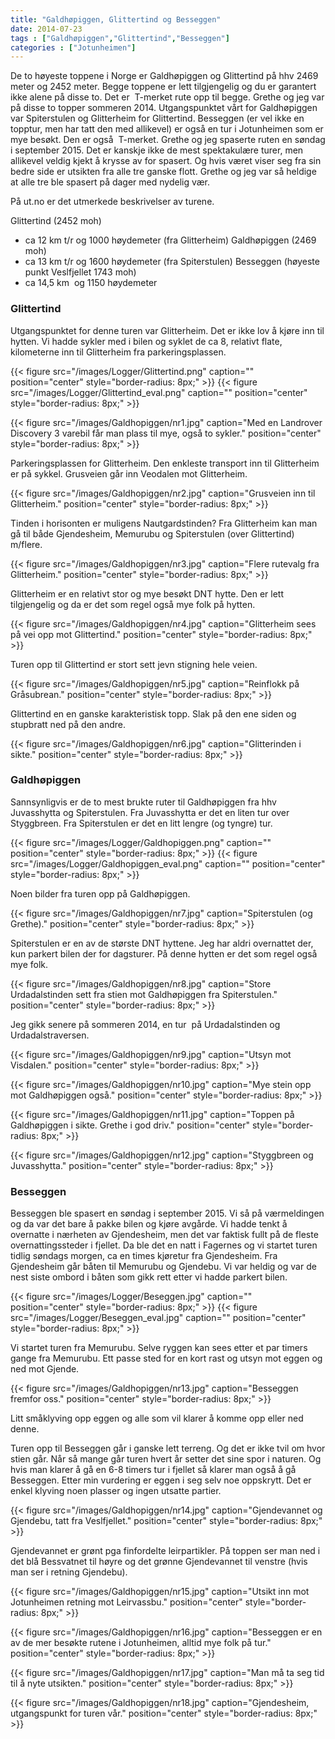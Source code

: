 ```yaml
---
title: "Galdhøpiggen, Glittertind og Besseggen"
date: 2014-07-23
tags : ["Galdhøpiggen","Glittertind","Besseggen"]
categories : ["Jotunheimen"]
---
```

De to høyeste toppene i Norge er Galdhøpiggen og Glittertind på hhv 2469 meter og 2452 meter. Begge toppene er lett tilgjengelig og du er garantert ikke alene på disse to. Det er  T-merket rute opp til begge.  Grethe og jeg var på disse to topper sommeren 2014. Utgangspunktet vårt for Galdhøpiggen var Spiterstulen og Glitterheim for Glittertind.  Besseggen (er vel ikke en topptur, men har tatt den med allikevel) er også en tur i Jotunheimen som er mye besøkt. Den er også  T-merket.  Grethe og jeg spaserte ruten en søndag i september 2015. Det er kanskje ikke de mest spektakulære turer, men allikevel veldig kjekt å krysse av for spasert. Og hvis været viser seg fra sin bedre side er utsikten fra alle tre ganske flott. Grethe og jeg var så heldige at alle tre ble spasert på dager med nydelig vær.

På ut.no er det utmerkede beskrivelser av turene.

Glittertind (2452 moh)
- ca 12 km t/r og 1000 høydemeter (fra Glitterheim)
Galdhøpiggen (2469 moh)
- ca 13 km t/r og 1600 høydemeter (fra Spiterstulen)
Besseggen (høyeste punkt Veslfjellet 1743 moh)
- ca 14,5 km  og 1150 høydemeter

### Glittertind

Utgangspunktet for denne turen var Glitterheim. Det er ikke lov å kjøre inn til hytten. Vi hadde sykler med i bilen og syklet de ca 8, relativt flate, kilometerne inn til Glitterheim fra parkeringsplassen.

{{< figure src="/images/Logger/Glittertind.png" caption="" position="center" style="border-radius: 8px;" >}}
{{< figure src="/images/Logger/Glittertind_eval.png" caption="" position="center" style="border-radius: 8px;" >}}

{{< figure src="/images/Galdhopiggen/nr1.jpg" caption="Med en Landrover Discovery 3 varebil får man plass til mye, også to sykler." position="center" style="border-radius: 8px;" >}}

Parkeringsplassen for Glitterheim. Den enkleste transport inn til Glitterheim er på sykkel. Grusveien går inn Veodalen mot Glitterheim.

{{< figure src="/images/Galdhopiggen/nr2.jpg" caption="Grusveien inn til Glitterheim." position="center" style="border-radius: 8px;" >}}

Tinden i horisonten er muligens Nautgardstinden? Fra Glitterheim kan man gå til både Gjendesheim, Memurubu og Spiterstulen (over Glittertind) m/flere.

{{< figure src="/images/Galdhopiggen/nr3.jpg" caption="Flere rutevalg fra Glitterheim." position="center" style="border-radius: 8px;" >}}

Glitterheim er en relativt stor og mye besøkt DNT hytte. Den er lett tilgjengelig og da er det som regel også mye folk på hytten.

{{< figure src="/images/Galdhopiggen/nr4.jpg" caption="Glitterheim sees på vei opp mot Glittertind." position="center" style="border-radius: 8px;" >}}

Turen opp til Glittertind er stort sett jevn stigning hele veien.

{{< figure src="/images/Galdhopiggen/nr5.jpg" caption="Reinflokk på Gråsubrean." position="center" style="border-radius: 8px;" >}}

Glittertind en en ganske karakteristisk topp.  Slak på den ene siden og stupbratt ned på den andre.

{{< figure src="/images/Galdhopiggen/nr6.jpg" caption="Glitterinden i sikte." position="center" style="border-radius: 8px;" >}}

### Galdhøpiggen

Sannsynligvis er de to mest brukte ruter til Galdhøpiggen fra hhv Juvasshytta og Spiterstulen. Fra Juvasshytta er det en liten tur over Styggbreen. Fra Spiterstulen er det en litt lengre (og tyngre) tur.

{{< figure src="/images/Logger/Galdhopiggen.png" caption="" position="center" style="border-radius: 8px;" >}}
{{< figure src="/images/Logger/Galdhopiggen_eval.png" caption="" position="center" style="border-radius: 8px;" >}}

Noen bilder fra turen opp på Galdhøpiggen.

{{< figure src="/images/Galdhopiggen/nr7.jpg" caption="Spiterstulen (og Grethe)." position="center" style="border-radius: 8px;" >}}

Spiterstulen er en av de største DNT hyttene.  Jeg har aldri overnattet der, kun parkert bilen der for dagsturer. På denne hytten er det som regel også mye folk.

{{< figure src="/images/Galdhopiggen/nr8.jpg" caption="Store Urdadalstinden sett fra stien mot Galdhøpiggen fra Spiterstulen." position="center" style="border-radius: 8px;" >}}

Jeg gikk senere på sommeren 2014, en tur  på Urdadalstinden og Urdadalstraversen.

{{< figure src="/images/Galdhopiggen/nr9.jpg" caption="Utsyn mot Visdalen." position="center" style="border-radius: 8px;" >}}

{{< figure src="/images/Galdhopiggen/nr10.jpg" caption="Mye stein opp mot Galdhøpiggen også." position="center" style="border-radius: 8px;" >}}

{{< figure src="/images/Galdhopiggen/nr11.jpg" caption="Toppen på Galdhøpiggen i sikte. Grethe i god driv." position="center" style="border-radius: 8px;" >}}

{{< figure src="/images/Galdhopiggen/nr12.jpg" caption="Styggbreen og Juvasshytta." position="center" style="border-radius: 8px;" >}}

### Besseggen

Besseggen ble spasert en søndag i september 2015. Vi så på værmeldingen og da var det bare å pakke bilen og kjøre avgårde. Vi hadde tenkt å overnatte i nærheten av Gjendesheim, men det var faktisk fullt på de fleste overnattingssteder i fjellet. Da ble det en natt i Fagernes og vi startet turen tidlig søndags morgen, ca en times kjøretur fra Gjendesheim. Fra Gjendesheim går båten til Memurubu og Gjendebu. Vi var heldig og var de nest siste ombord i båten som gikk rett etter vi hadde parkert bilen.

{{< figure src="/images/Logger/Beseggen.jpg" caption="" position="center" style="border-radius: 8px;" >}}
{{< figure src="/images/Logger/Beseggen_eval.jpg" caption="" position="center" style="border-radius: 8px;" >}}

Vi startet turen fra Memurubu. Selve ryggen kan sees etter et par timers gange fra Memurubu. Ett passe sted for en kort rast og utsyn mot eggen og ned mot Gjende.

{{< figure src="/images/Galdhopiggen/nr13.jpg" caption="Besseggen fremfor oss." position="center" style="border-radius: 8px;" >}}

Litt småklyving opp eggen og alle som vil klarer å komme opp eller ned denne.

Turen opp til Besseggen går i ganske lett terreng. Og det er ikke tvil om hvor stien går. Når så mange går turen hvert år setter det sine spor i naturen. Og hvis man klarer å gå en 6-8 timers tur i fjellet så klarer man også å gå Besseggen. Etter min vurdering er eggen i seg selv noe oppskrytt. Det er enkel klyving noen plasser og ingen utsatte partier.

{{< figure src="/images/Galdhopiggen/nr14.jpg" caption="Gjendevannet og Gjendebu, tatt fra Veslfjellet." position="center" style="border-radius: 8px;" >}}

Gjendevannet er grønt pga finfordelte leirpartikler. På toppen ser man ned i det blå Bessvatnet til høyre og det grønne Gjendevannet til venstre (hvis man ser i retning Gjendebu).

{{< figure src="/images/Galdhopiggen/nr15.jpg" caption="Utsikt inn mot Jotunheimen retning mot Leirvassbu." position="center" style="border-radius: 8px;" >}}

{{< figure src="/images/Galdhopiggen/nr16.jpg" caption="Besseggen er en av de mer besøkte rutene i Jotunheimen, alltid mye folk på tur." position="center" style="border-radius: 8px;" >}}

{{< figure src="/images/Galdhopiggen/nr17.jpg" caption="Man må ta seg tid til å nyte utsikten." position="center" style="border-radius: 8px;" >}}

{{< figure src="/images/Galdhopiggen/nr18.jpg" caption="Gjendesheim, utgangspunkt for turen vår." position="center" style="border-radius: 8px;" >}}
